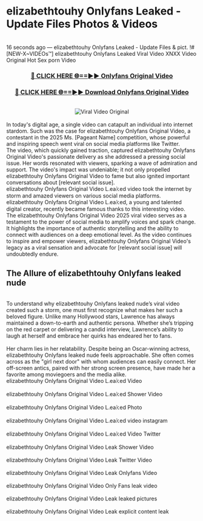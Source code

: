 # elizabethtouhy Onlyfans Leaked - Update Files Photos & Videos 
<br>
16 seconds ago — elizabethtouhy Onlyfans Leaked - Update Files & pict. !#[NEW-X~VIDEOs™] elizabethtouhy Onlyfans Leaked Viral Video XNXX Video Original Hot Sex porn Video
<br>
<div align="center">
<h3><a href="http://freeplayer.one?title=elizabethtouhy&ref=25OR" rel="nofollow">🔴 CLICK HERE 🌐==►► Onlyfans Original Video</a></h3>
<h3><a href="http://freeplayer.one?title=elizabethtouhy&ref=25OR" rel="nofollow">🔴 CLICK HERE 🌐==►► Download Onlyfans Original Video</a></h3>
<br>
<a href="http://freeplayer.one?title=elizabethtouhy&ref=25OR" rel="nofollow" data-target="animated-image.originalLink"><img src="https://i.ibb.co.com/xMMVF88/686577567.gif" alt="Viral Video Original" style="max-width: 100%; display: inline-block;" data-target="animated-image.originalImage"></a>
</div>
<br>
In today's digital age, a single video can catapult an individual into internet stardom. Such was the case for elizabethtouhy Onlyfans Original Video, a contestant in the 2025 Ms. [Pageant Name] competition, whose powerful and inspiring speech went viral on social media platforms like Twitter.
<br>
The video, which quickly gained traction, captured elizabethtouhy Onlyfans Original Video's passionate delivery as she addressed a pressing social issue. Her words resonated with viewers, sparking a wave of admiration and support. The video's impact was undeniable; it not only propelled elizabethtouhy Onlyfans Original Video to fame but also ignited important conversations about [relevant social issue].
<br>
elizabethtouhy Onlyfans Original Video L.ea𝚔ed video took the internet by storm and amazed viewers on various social media platforms. elizabethtouhy Onlyfans Original Video L.ea𝚔ed, a young and talented digital creator, recently became famous thanks to this interesting video.
<br>
The elizabethtouhy Onlyfans Original Video 2025 viral video serves as a testament to the power of social media to amplify voices and spark change. It highlights the importance of authentic storytelling and the ability to connect with audiences on a deep emotional level. As the video continues to inspire and empower viewers, elizabethtouhy Onlyfans Original Video's legacy as a viral sensation and advocate for [relevant social issue] will undoubtedly endure.
<br>
<h2>The Allure of elizabethtouhy Onlyfans leaked nude</h2>
<br>
To understand why elizabethtouhy Onlyfans leaked nude’s viral video created such a storm, one must first recognize what makes her such a beloved figure. Unlike many Hollywood stars, Lawrence has always maintained a down-to-earth and authentic persona. Whether she’s tripping on the red carpet or delivering a candid interview, Lawrence’s ability to laugh at herself and embrace her quirks has endeared her to fans.
<br><br>
Her charm lies in her relatability. Despite being an Oscar-winning actress, elizabethtouhy Onlyfans leaked nude feels approachable. She often comes across as the "girl next door" with whom audiences can easily connect. Her off-screen antics, paired with her strong screen presence, have made her a favorite among moviegoers and the media alike.
<br>
elizabethtouhy Onlyfans Original Video L.ea𝚔ed Video
<br><br>
elizabethtouhy Onlyfans Original Video L.ea𝚔ed Shower Video
<br><br>
elizabethtouhy Onlyfans Original Video L.ea𝚔ed Photo
<br><br>
elizabethtouhy Onlyfans Original Video L.ea𝚔ed video instagram
<br><br>
elizabethtouhy Onlyfans Original Video L.ea𝚔ed Video Twitter
<br><br>
elizabethtouhy Onlyfans Original Video Leak Shower Video
<br><br>
elizabethtouhy Onlyfans Original Video Leak Twitter Video
<br><br>
elizabethtouhy Onlyfans Original Video Leak Onlyfans Video
<br><br>
elizabethtouhy Onlyfans Original Video Only Fans leak video
<br><br>
elizabethtouhy Onlyfans Original Video Leak leaked pictures
<br><br>
elizabethtouhy Onlyfans Original Video Leak explicit content leak